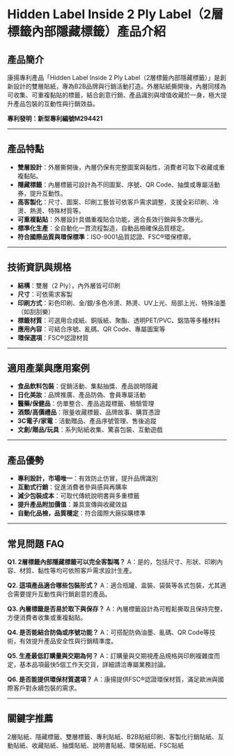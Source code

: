 # Hidden Label Inside 2 Ply Label（2層標籤內部隱藏標籤）產品介紹

## 產品簡介

康揚專利產品「Hidden Label Inside 2 Ply Label（2層標籤內部隱藏標籤）」是創新設計的雙層貼紙，專為B2B品牌與行銷活動打造。外層貼紙撕開後，內層同樣為可收集、可重複黏貼的標籤，結合創意行銷、產品識別與增值收藏於一身，極大提升產品包裝的互動性與行銷效益。

**專利發明：新型專利編號M294421**

---

## 產品特點

- **雙層設計**：外層撕開後，內層仍保有完整圖案與黏性，消費者可取下收藏或重複黏貼。
- **隱藏標籤**：內層標籤可設計為不同圖案、序號、QR Code、抽獎或專屬活動券，提升互動性。
- **高客製化**：尺寸、圖案、印刷工藝皆可依客戶需求調整，支援全彩印刷、冷燙、熱燙、特殊材質等。
- **可重複黏貼**：外層設計具備重複貼合功能，適合長效行銷與多次曝光。
- **標準化生產**：全自動化一貫流程製造，自動品檢確保品質穩定。
- **符合國際品質與環保標準**：ISO-9001品質認證、FSC®環保標章。

---

## 技術資訊與規格

- **結構**：雙層（2 Ply），內外層皆可印刷
- **尺寸**：可依需求客製
- **印刷方式**：彩色印刷、金/銀/多色冷燙、熱燙、UV上光、局部上光、特殊油墨（如刮刮樂）
- **標籤材質**：可選用合成紙、銅版紙、聚酯、透明PET/PVC、鋁箔等多種材料
- **應用內容**：可結合序號、亂碼、QR Code、專屬圖案等
- **環保選項**：FSC®認證材質

---

## 適用產業與應用案例

- **食品飲料包裝**：促銷活動、集點抽獎、產品說明隱藏
- **日化美妝**：品牌推廣、產品防偽、會員專屬活動
- **醫藥/保健品**：仿單整合、產品追蹤標籤、檢驗管理
- **酒類/高價禮品**：限量收藏標籤、品牌故事、購買憑證
- **3C電子/家電**：活動贈品、產品序號管理、售後追蹤
- **文創/贈品/玩具**：系列貼紙收集、驚喜包裝、互動遊戲

---

## 產品優勢

- **專利設計，市場唯一**：有效防止仿冒，提升品牌識別
- **互動式行銷**：促進消費者參與感與再購率
- **減少包裝成本**：可取代傳統說明書與多重標籤
- **提升產品附加價值**：兼具宣傳與收藏效益
- **自動化品檢，品質穩定**：符合國際大廠採購標準

---

## 常見問題 FAQ

**Q1. 2層標籤內部隱藏標籤可以完全客製嗎？**
A：是的，包括尺寸、形狀、印刷內容、材質、黏性等均可依照客戶需求設計生產。

**Q2. 這項產品適合哪些包裝形式？**
A：適合瓶罐、盒裝、袋裝等各式包裝，尤其適合需要提升互動性與行銷創意的產品。

**Q3. 內層標籤是否易於取下與保存？**
A：內層標籤設計為可輕鬆撕取且保持完整，方便消費者收集或重複黏貼。

**Q4. 是否能結合防偽或序號功能？**
A：可搭配防偽油墨、亂碼、QR Code等技術，有效提升產品安全性與行銷精準度。

**Q5. 生產最低訂購量與交期為何？**
A：訂購量與交期視產品規格與印刷複雜度而定，基本品項最快5個工作天交貨，詳細請洽專屬業務討論。

**Q6. 是否能提供環保材質選項？**
A：康揚提供FSC®認證環保材質，滿足歐洲與國際客戶對永續包裝的需求。

---

## 關鍵字推薦

2層貼紙、隱藏標籤、雙層標籤、專利貼紙、B2B貼紙印刷、客製化行銷貼紙、互動貼紙、收藏貼紙、抽獎貼紙、說明書貼紙、環保貼紙、FSC貼紙
